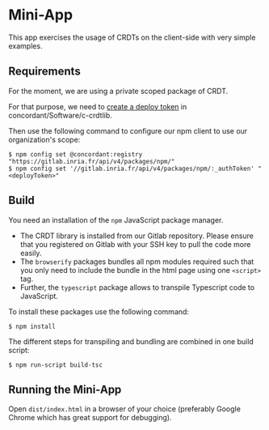 # Mini-App

This app exercises the usage of CRDTs on the client-side with very simple examples.

## Requirements

For the moment, we are using a private scoped package of CRDT.

For that purpose, we need to [create a deploy token](https://docs.gitlab.com/ee/user/project/deploy_tokens/) in concordant/Software/c-crdtlib.

Then use the following command to configure our npm client to use our organization's scope:
```
$ npm config set @concordant:registry "https://gitlab.inria.fr/api/v4/packages/npm/"
$ npm config set '//gitlab.inria.fr/api/v4/packages/npm/:_authToken' "<deployToken>"
```

## Build

You need an installation of the `npm` JavaScript package manager.

- The CRDT library is installed from our Gitlab repository. Please ensure that you registered on Gitlab with your SSH key to pull the code more easily.
- The `browserify` packages bundles all npm modules required such that you only need to include the bundle in the html page using one `<script>` tag.
- Further, the `typescript` package allows to transpile Typescript code to JavaScript.

To install these packages use the following command:

```
$ npm install
```

The different steps for transpiling and bundling are combined in one build script:

```
$ npm run-script build-tsc
```


## Running the Mini-App

Open `dist/index.html` in a browser of your choice (preferably Google Chrome which has great support for debugging).
